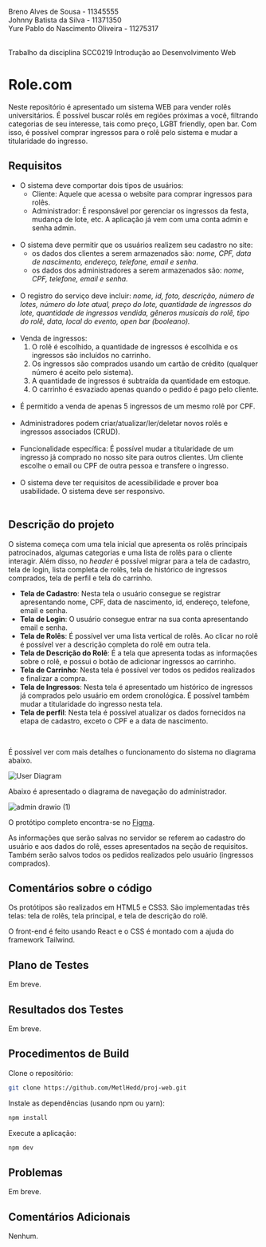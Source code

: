 Breno Alves de Sousa - 11345555 <br>
Johnny Batista da Silva - 11371350 <br>
Yure Pablo do Nascimento Oliveira - 11275317 <br> <br>

Trabalho da disciplina SCC0219 Introdução ao Desenvolvimento Web


# Role.com

<p> Neste repositório é apresentado um sistema WEB para vender rolês universitários. É possível buscar rolês em regiões próximas a você, 
  filtrando categorias de seu interesse, tais como preço, LGBT friendly, open bar. Com isso, é possível comprar ingressos para o rolê pelo sistema 
  e mudar a titularidade do ingresso. </p>

## Requisitos
<p> <ul>
  <li> O sistema deve comportar dois tipos de usuários:
      <ul>
        <li> Cliente: Aquele que acessa o website para comprar ingressos para rolês.</li>
        <li> Administrador: É responsável por gerenciar os ingressos da festa, mudança de lote, etc. A aplicação já vem com uma conta admin e senha admin.</li>
      </ul>
  </li> <br>
 
  <li> O sistema deve permitir que os usuários realizem seu cadastro no site: 
    <ul>
      <li> os dados dos clientes a serem armazenados são: <i> nome, CPF, data de nascimento, endereço, telefone, email e senha.</i> </li>
      <li> os dados dos administradores a serem armazenados são: <i> nome, CPF, telefone, email e senha.</i> </li>
    </ul>
  </li> <br>
  
  <li> O registro do serviço deve incluir: <i> nome, id, foto, descrição, número de lotes, número do lote atual, preço do lote, quantidade de ingressos do lote, quantidade de ingressos vendida, gêneros musicais do rolê, tipo do rolê, data, local do evento, open bar (booleano). </i> </li> <br>
 
  <li> Venda de ingressos: 
    <ol>
      <li> O rolê é escolhido, a quantidade de ingressos é escolhida e os ingressos são incluídos no carrinho. </li>
      <li> Os ingressos são comprados usando um cartão de crédito (qualquer número é aceito pelo sistema). </li>
      <li> A quantidade de ingressos é subtraída da quantidade em estoque. </li>
      <li> O carrinho é esvaziado apenas quando o pedido é pago pelo cliente.</li>
    </ol> <br>
  </li>
  
  <li>É permitido a venda de apenas 5 ingressos de um mesmo rolê por CPF.</li><br>
  
  <li>Administradores podem criar/atualizar/ler/deletar novos rolês e ingressos associados (CRUD).</li><br>
  
  <li>Funcionalidade específica: 
    É possível mudar a titularidade de um ingresso já comprado no nosso site para outros clientes. 
    Um cliente escolhe o email ou CPF de outra pessoa e transfere o ingresso.</li><br>
  
  <li>O sistema deve ter requisitos de acessibilidade e prover boa usabilidade. O sistema deve ser responsivo.</li><br>
</ul>
</p>

## Descrição do projeto

<p> O sistema começa com uma tela inicial que apresenta os rolês principais patrocinados, 
  algumas categorias e uma lista de rolês para o cliente interagir. Além disso, no <i>header</i> 
  é possível migrar para a tela de cadastro, tela de login, lista completa de rolês, 
  tela de histórico de ingressos comprados, tela de perfil e tela do carrinho.</p>

<ul>
  <li><b>Tela de Cadastro</b>: Nesta tela o usuário consegue se registrar apresentando nome, CPF, data de nascimento, id, endereço, telefone, email e senha.</li>
  <li><b>Tela de Login</b>: O usuário consegue entrar na sua conta apresentando email e senha.</li>
  <li><b>Tela de Rolês</b>: É possível ver uma lista vertical de rolês. 
    Ao clicar no rolê é possível ver a descrição completa do rolê em outra tela.</li>
  <li><b>Tela de Descrição do Rolê</b>: É a tela que apresenta todas as informações sobre o rolê, e possui o botão de adicionar ingressos ao carrinho.</li>
  <li><b>Tela de Carrinho</b>: Nesta tela é possível ver todos os pedidos realizados e finalizar a compra.</li>
  <li><b>Tela de Ingressos</b>: Nesta tela é apresentado um histórico de ingressos já comprados pelo usuário em ordem cronológica. 
    É possível também mudar a titularidade do ingresso nesta tela.</li>
  <li><b>Tela de perfil</b>: Nesta tela é possível atualizar os dados fornecidos na etapa de cadastro, exceto o CPF e a data de nascimento.</li>
</ul> <br>

<p> É possível ver com mais detalhes o funcionamento do sistema no diagrama abaixo. </p>

![User Diagram](https://user-images.githubusercontent.com/48031838/165000645-f153655b-f072-4489-808c-1010eee2d470.png)

<p> Abaixo é apresentado o diagrama de navegação do administrador. </p>

![admin drawio (1)](https://user-images.githubusercontent.com/48031838/174663662-b54a13a1-7e46-404c-9fcf-ef767213c790.png)

<p> O protótipo completo encontra-se no <a href = "https://www.figma.com/file/1atp6XQcNMWrqXp3FoA6Nc/Store?node-id=0%3A1"> Figma</a>. </p>

<p> As informações que serão salvas no servidor se referem ao cadastro do usuário e aos dados do rolê, esses apresentados na seção de requisitos. 
  Também serão salvos todos os pedidos realizados pelo usuário (ingressos comprados). </p>

## Comentários sobre o código

<p>Os protótipos são realizados em HTML5 e CSS3. São implementadas três telas: tela de rolês, tela principal, e tela de descrição do rolê.</p>
<p>O front-end é feito usando React e o CSS é montado com a ajuda do framework Tailwind. </p>

## Plano de Testes

<p>Em breve.</p>

## Resultados dos Testes

<p>Em breve.</p>

## Procedimentos de Build

<p> Clone o repositório: </p>

```bash
git clone https://github.com/MetlHedd/proj-web.git
```

<p> Instale as dependências (usando npm ou yarn): </p>

```bash
npm install
```

<p> Execute a aplicação: </p>

```bash
npm dev
```

## Problemas

<p>Em breve.</p>

## Comentários Adicionais

<p> Nenhum. </p>
